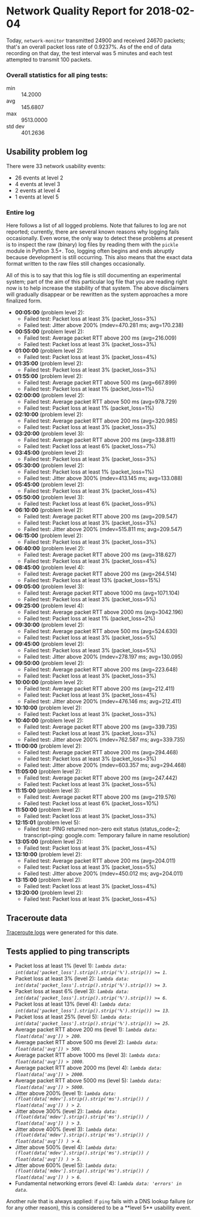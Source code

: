 
# Network Quality Report for 2018-02-04

Today, <code>network-monitor</code> transmitted 24900 and received 24670 packets; that's an overall packet loss rate of 0.9237%. As of the end of data recording on that day, the test interval was 5 minutes and each test attempted to transmit 100 packets.

### Overall statistics for all ping tests:

<dl>
<dt>min</dt><dd>14.2000</dd>
<dt>avg</dt><dd>145.6807</dd>
<dt>max</dt><dd>9513.0000</dd>
<dt>std dev</dt><dd>401.2636</dd>
</dl>


## Usability problem log

There were 33 network usability events:

* 26 events at level 2
* 4 events at level 3
* 2 events at level 4
* 1 events at level 5

### Entire log

Here follows a list of all logged problems. Note that failures to log are not reported; currently,
there are several known reasons why logging fails occasionally. Even worse, the only way to detect these problems at
present is to inspect the raw (binary) log files by reading them with the <code>pickle</code> module in Python 3.5+.
Too, logging often begins and ends abruptly because development is still occurring. This also means that the exact
data format written to the raw files still changes occasionally.

All of this is to say that this log file is still documenting an experimental system; part of the aim of this
particular log file that you are reading right now is to help increase the stability of that system. The above
disclaimers will gradually disappear or be rewritten as the system approaches a more finalized form.

<ul>
<li><strong>00:05:00</strong> (problem level 2):
 <ul>
  <li>Failed test: Packet loss at least 3% (packet_loss=3%)</li>
  <li>Failed test: Jitter above 200% (mdev=470.281 ms; avg=170.238)</li>
 </ul>
</li>
<li><strong>00:55:00</strong> (problem level 2):
 <ul>
  <li>Failed test: Average packet RTT above 200 ms (avg=216.009)</li>
  <li>Failed test: Packet loss at least 3% (packet_loss=3%)</li>
 </ul>
</li>
<li><strong>01:00:00</strong> (problem level 2):
 <ul>
  <li>Failed test: Packet loss at least 3% (packet_loss=4%)</li>
 </ul>
</li>
<li><strong>01:35:00</strong> (problem level 2):
 <ul>
  <li>Failed test: Packet loss at least 3% (packet_loss=3%)</li>
 </ul>
</li>
<li><strong>01:55:00</strong> (problem level 2):
 <ul>
  <li>Failed test: Average packet RTT above 500 ms (avg=667.899)</li>
  <li>Failed test: Packet loss at least 1% (packet_loss=1%)</li>
 </ul>
</li>
<li><strong>02:00:00</strong> (problem level 2):
 <ul>
  <li>Failed test: Average packet RTT above 500 ms (avg=978.729)</li>
  <li>Failed test: Packet loss at least 1% (packet_loss=1%)</li>
 </ul>
</li>
<li><strong>02:10:00</strong> (problem level 2):
 <ul>
  <li>Failed test: Average packet RTT above 200 ms (avg=320.985)</li>
  <li>Failed test: Packet loss at least 3% (packet_loss=3%)</li>
 </ul>
</li>
<li><strong>03:20:00</strong> (problem level 3):
 <ul>
  <li>Failed test: Average packet RTT above 200 ms (avg=338.811)</li>
  <li>Failed test: Packet loss at least 6% (packet_loss=7%)</li>
 </ul>
</li>
<li><strong>03:45:00</strong> (problem level 2):
 <ul>
  <li>Failed test: Packet loss at least 3% (packet_loss=3%)</li>
 </ul>
</li>
<li><strong>05:30:00</strong> (problem level 2):
 <ul>
  <li>Failed test: Packet loss at least 1% (packet_loss=1%)</li>
  <li>Failed test: Jitter above 300% (mdev=413.145 ms; avg=133.088)</li>
 </ul>
</li>
<li><strong>05:45:00</strong> (problem level 2):
 <ul>
  <li>Failed test: Packet loss at least 3% (packet_loss=4%)</li>
 </ul>
</li>
<li><strong>05:50:00</strong> (problem level 3):
 <ul>
  <li>Failed test: Packet loss at least 6% (packet_loss=9%)</li>
 </ul>
</li>
<li><strong>06:10:00</strong> (problem level 2):
 <ul>
  <li>Failed test: Average packet RTT above 200 ms (avg=209.547)</li>
  <li>Failed test: Packet loss at least 3% (packet_loss=3%)</li>
  <li>Failed test: Jitter above 200% (mdev=515.811 ms; avg=209.547)</li>
 </ul>
</li>
<li><strong>06:15:00</strong> (problem level 2):
 <ul>
  <li>Failed test: Packet loss at least 3% (packet_loss=3%)</li>
 </ul>
</li>
<li><strong>06:40:00</strong> (problem level 2):
 <ul>
  <li>Failed test: Average packet RTT above 200 ms (avg=318.627)</li>
  <li>Failed test: Packet loss at least 3% (packet_loss=4%)</li>
 </ul>
</li>
<li><strong>08:45:00</strong> (problem level 4):
 <ul>
  <li>Failed test: Average packet RTT above 200 ms (avg=264.514)</li>
  <li>Failed test: Packet loss at least 13% (packet_loss=15%)</li>
 </ul>
</li>
<li><strong>09:05:00</strong> (problem level 3):
 <ul>
  <li>Failed test: Average packet RTT above 1000 ms (avg=1071.104)</li>
  <li>Failed test: Packet loss at least 3% (packet_loss=5%)</li>
 </ul>
</li>
<li><strong>09:25:00</strong> (problem level 4):
 <ul>
  <li>Failed test: Average packet RTT above 2000 ms (avg=3042.196)</li>
  <li>Failed test: Packet loss at least 1% (packet_loss=2%)</li>
 </ul>
</li>
<li><strong>09:30:00</strong> (problem level 2):
 <ul>
  <li>Failed test: Average packet RTT above 500 ms (avg=524.630)</li>
  <li>Failed test: Packet loss at least 3% (packet_loss=5%)</li>
 </ul>
</li>
<li><strong>09:45:00</strong> (problem level 2):
 <ul>
  <li>Failed test: Packet loss at least 3% (packet_loss=5%)</li>
  <li>Failed test: Jitter above 200% (mdev=278.197 ms; avg=130.095)</li>
 </ul>
</li>
<li><strong>09:50:00</strong> (problem level 2):
 <ul>
  <li>Failed test: Average packet RTT above 200 ms (avg=223.648)</li>
  <li>Failed test: Packet loss at least 3% (packet_loss=3%)</li>
 </ul>
</li>
<li><strong>10:00:00</strong> (problem level 2):
 <ul>
  <li>Failed test: Average packet RTT above 200 ms (avg=212.411)</li>
  <li>Failed test: Packet loss at least 3% (packet_loss=4%)</li>
  <li>Failed test: Jitter above 200% (mdev=476.146 ms; avg=212.411)</li>
 </ul>
</li>
<li><strong>10:10:00</strong> (problem level 2):
 <ul>
  <li>Failed test: Packet loss at least 3% (packet_loss=3%)</li>
 </ul>
</li>
<li><strong>10:40:00</strong> (problem level 2):
 <ul>
  <li>Failed test: Average packet RTT above 200 ms (avg=339.735)</li>
  <li>Failed test: Packet loss at least 3% (packet_loss=3%)</li>
  <li>Failed test: Jitter above 200% (mdev=762.587 ms; avg=339.735)</li>
 </ul>
</li>
<li><strong>11:00:00</strong> (problem level 2):
 <ul>
  <li>Failed test: Average packet RTT above 200 ms (avg=294.468)</li>
  <li>Failed test: Packet loss at least 3% (packet_loss=3%)</li>
  <li>Failed test: Jitter above 200% (mdev=603.357 ms; avg=294.468)</li>
 </ul>
</li>
<li><strong>11:05:00</strong> (problem level 2):
 <ul>
  <li>Failed test: Average packet RTT above 200 ms (avg=247.442)</li>
  <li>Failed test: Packet loss at least 3% (packet_loss=5%)</li>
 </ul>
</li>
<li><strong>11:15:00</strong> (problem level 3):
 <ul>
  <li>Failed test: Average packet RTT above 200 ms (avg=219.576)</li>
  <li>Failed test: Packet loss at least 6% (packet_loss=10%)</li>
 </ul>
</li>
<li><strong>11:50:00</strong> (problem level 2):
 <ul>
  <li>Failed test: Packet loss at least 3% (packet_loss=3%)</li>
 </ul>
</li>
<li><strong>12:15:01</strong> (problem level 5):
 <ul>
  <li>Failed test: PING returned non-zero exit status (status_code=2; transcript=ping: google.com: Temporary failure in name resolution)</li>
 </ul>
</li>
<li><strong>13:05:00</strong> (problem level 2):
 <ul>
  <li>Failed test: Packet loss at least 3% (packet_loss=4%)</li>
 </ul>
</li>
<li><strong>13:10:00</strong> (problem level 2):
 <ul>
  <li>Failed test: Average packet RTT above 200 ms (avg=204.011)</li>
  <li>Failed test: Packet loss at least 3% (packet_loss=5%)</li>
  <li>Failed test: Jitter above 200% (mdev=450.012 ms; avg=204.011)</li>
 </ul>
</li>
<li><strong>13:15:00</strong> (problem level 2):
 <ul>
  <li>Failed test: Packet loss at least 3% (packet_loss=4%)</li>
 </ul>
</li>
<li><strong>13:20:00</strong> (problem level 2):
 <ul>
  <li>Failed test: Packet loss at least 3% (packet_loss=4%)</li>
 </ul>
</li>
</ul>

## Traceroute data

<a href="reports/2018/06/2018-02-04-traceroute.md">Traceroute logs</a> were generated for this date.



## Tests applied to ping transcripts

<ul>
 <li>Packet loss at least 1% (level 1): <i><code>lambda data: int(data['packet_loss'].strip().strip('%').strip()) >= 1</code></i>.</li>
 <li>Packet loss at least 3% (level 2): <i><code>lambda data: int(data['packet_loss'].strip().strip('%').strip()) >= 3</code></i>.</li>
 <li>Packet loss at least 6% (level 3): <i><code>lambda data: int(data['packet_loss'].strip().strip('%').strip()) >= 6</code></i>.</li>
 <li>Packet loss at least 13% (level 4): <i><code>lambda data: int(data['packet_loss'].strip().strip('%').strip()) >= 13</code></i>.</li>
 <li>Packet loss at least 25% (level 5): <i><code>lambda data: int(data['packet_loss'].strip().strip('%').strip()) >= 25</code></i>.</li>
 <li>Average packet RTT above 200 ms (level 1): <i><code>lambda data: float(data['avg']) > 200</code></i>.</li>
 <li>Average packet RTT above 500 ms (level 2): <i><code>lambda data: float(data['avg']) > 500</code></i>.</li>
 <li>Average packet RTT above 1000 ms (level 3): <i><code>lambda data: float(data['avg']) > 1000</code></i>.</li>
 <li>Average packet RTT above 2000 ms (level 4): <i><code>lambda data: float(data['avg']) > 2000</code></i>.</li>
 <li>Average packet RTT above 5000 ms (level 5): <i><code>lambda data: float(data['avg']) > 5000</code></i>.</li>
 <li>Jitter above 200% (level 1): <i><code>lambda data: (float(data['mdev'].strip().strip('ms').strip()) / float(data['avg']) ) > 2</code></i>.</li>
 <li>Jitter above 300% (level 2): <i><code>lambda data: (float(data['mdev'].strip().strip('ms').strip()) / float(data['avg']) ) > 3</code></i>.</li>
 <li>Jitter above 400% (level 3): <i><code>lambda data: (float(data['mdev'].strip().strip('ms').strip()) / float(data['avg']) ) > 4</code></i>.</li>
 <li>Jitter above 500% (level 4): <i><code>lambda data: (float(data['mdev'].strip().strip('ms').strip()) / float(data['avg']) ) > 5</code></i>.</li>
 <li>Jitter above 600% (level 5): <i><code>lambda data: (float(data['mdev'].strip().strip('ms').strip()) / float(data['avg']) ) > 6</code></i>.</li>
 <li>Fundamental networking errors (level 4): <i><code>lambda data: 'errors' in data</code></i>.</li>
</ul>
Another rule that is always applied: if <code>ping</code> fails with a DNS lookup failure (or for any other reason), this is considered to be a **level 5** usability event.
